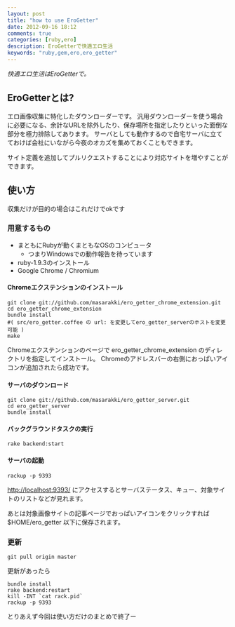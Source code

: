 ```yaml
---
layout: post
title: "how to use EroGetter"
date: 2012-09-16 18:12
comments: true
categories: [ruby,ero]
description: EroGetterで快適エロ生活
keywords: "ruby,gem,ero,ero_getter"
---
```

*快適エロ生活はEroGetterで。*

## EroGetterとは?

エロ画像収集に特化したダウンローダーです。
汎用ダウンローダーを使う場合に必要になる、余計なURLを除外したり、保存場所を指定したりといった面倒な部分を極力排除してあります。
サーバとしても動作するので自宅サーバに立てておけば会社にいながら今夜のオカズを集めておくこともできます。

サイト定義を追加してプルリクエストすることにより対応サイトを増やすことができます。

## 使い方

収集だけが目的の場合はこれだけでokです

### 用意するもの

- まともにRubyが動くまともなOSのコンピュータ
  - つまりWindowsでの動作報告を待っています
- ruby-1.9.3のインストール
- Google Chrome / Chromium

#### Chromeエクステンションのインストール


    git clone git://github.com/masarakki/ero_getter_chrome_extension.git
    cd ero_getter_chrome_extension
    bundle install
    #( src/ero_getter.coffee の url: を変更してero_getter_serverのホストを変更可能 )
    make

Chromeエクステンションのページで ero_getter_chrome_extension のディレクトリを指定してインストール。
Chromeのアドレスバーの右側におっぱいアイコンが追加されたら成功です。

#### サーバのダウンロード

    git clone git://github.com/masarakki/ero_getter_server.git
    cd ero_getter_server
    bundle install

#### バックグラウンドタスクの実行

    rake backend:start

#### サーバの起動

    rackup -p 9393

[http://localhost:9393/](http://localhost:9393/) にアクセスするとサーバステータス、キュー、対象サイトのリストなどが見れます。

あとは対象画像サイトの記事ページでおっぱいアイコンをクリックすれば $HOME/ero_getter 以下に保存されます。

### 更新

    git pull origin master

更新があったら

    bundle install
    rake backend:restart
    kill -INT `cat rack.pid`
    rackup -p 9393

とりあえず今回は使い方だけのまとめで終了ー

